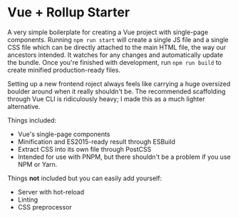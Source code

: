 # Vue + Rollup Starter
A very simple boilerplate for creating a Vue project with single-page components. Running `npm run start` will create a single JS file and a single CSS file which can be directly attached to the main HTML file, the way our ancestors intended. It watches for any changes and automatically update the bundle. Once you're finished with development, run `npm run build` to create minified production-ready files.
 
Setting up a new frontend roject always feels like carrying a huge oversized boulder around when it really shouldn't be. The recommended scaffolding through Vue CLI is ridiculously heavy; I made this as a much lighter alternative.

Things included:
- Vue's single-page components
- Minification and ES2015-ready result through ESBuild
- Extract CSS into its own file through PostCSS
- Intended for use with PNPM, but there shouldn't be a problem if you use NPM or Yarn.

Things **not** included but you can easily add yourself:
- Server with hot-reload
- Linting
- CSS preprocessor